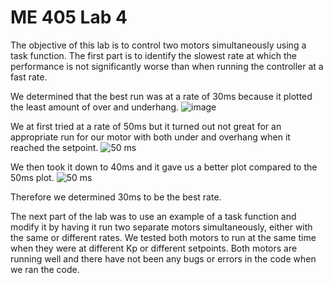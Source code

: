# ME 405 Lab 4
The objective of this lab is to control two motors simultaneously using a task function. The first part is to identify the  slowest rate at which the performance is not significantly worse than when running the controller at a fast rate. 

We determined that the best run was at a rate of 30ms because it plotted the least amount of over and underhang. 
![image](https://github.com/ndavis26/ME-405-Lab-4/assets/158110649/36a7d717-3df7-4a49-ad44-7f4c5c0eb6df)

We at first tried at a rate of 50ms but it turned out not great for an appropriate run for our motor with both under and overhang when it reached the setpoint. 
![50 ms](https://github.com/ndavis26/ME-405-Lab-4/assets/158110649/394fd6ff-f941-4487-bbce-4d6a593478b2)

We then took it down to 40ms and it gave us a better plot compared to the 50ms plot. 
![50 ms](https://github.com/ndavis26/ME-405-Lab-4/assets/158110649/394fd6ff-f941-4487-bbce-4d6a593478b2)

Therefore we determined 30ms to be the best rate. 

The next part  of the lab was to use an example of a task function and modify it by having it run two separate motors simultaneously, either with the same or different rates. We tested both motors to run at the same time when they were at different Kp or different setpoints. Both motors are running well and there have not been any bugs or errors in the code when we ran the code. 

